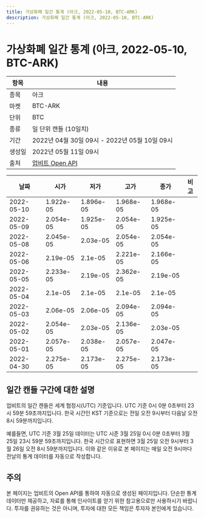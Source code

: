 ```yaml
---
title: 가상화폐 일간 통계 (아크, 2022-05-10, BTC-ARK)
description: 가상화폐 일간 통계 (아크, 2022-05-10, BTC-ARK)
---
```



가상화폐 일간 통계 (아크, 2022-05-10, BTC-ARK)
===

|항목|내용|
|--|--|
|종목|아크|
|마켓|BTC-ARK|
|단위|BTC|
|종류|일 단위 캔들 (10일치)|
|기간|2022년 04월 30일 09시 - 2022년 05월 10일 09시|
|생성일|2022년 05월 11일 09시|
|출처|[업비트 Open API](https://docs.upbit.com)|


|날짜|시가|저가|고가|종가|비고|
|--|--|--|--|--|--|
|2022-05-10|1.922e-05|1.896e-05|1.968e-05|1.968e-05|    |
|2022-05-09|2.054e-05|1.925e-05|2.054e-05|1.925e-05|    |
|2022-05-08|2.045e-05|2.03e-05|2.054e-05|2.054e-05|    |
|2022-05-06|2.19e-05|2.1e-05|2.221e-05|2.166e-05|    |
|2022-05-05|2.233e-05|2.19e-05|2.362e-05|2.19e-05|    |
|2022-05-04|2.1e-05|2.1e-05|2.1e-05|2.1e-05|    |
|2022-05-03|2.06e-05|2.06e-05|2.094e-05|2.094e-05|    |
|2022-05-02|2.054e-05|2.03e-05|2.136e-05|2.03e-05|    |
|2022-05-01|2.057e-05|2.038e-05|2.057e-05|2.047e-05|    |
|2022-04-30|2.275e-05|2.173e-05|2.275e-05|2.173e-05|    |


일간 캔들 구간에 대한 설명
---


업비트의 일간 캔들은 세계 협정시(UTC) 기준입니다. 
UTC 기준 0시 0분 0초부터 23시 59분 59초까지입니다. 
한국 시간인 KST 기준으로는 전일 오전 9시부터 다음날 오전 8시 59분까지입니다. 


예를들면, UTC 기준 3월 25일 데이터는 UTC 시준 3월 25일 0시 0분 0초부터 3월 25일 23시 59분 59초까지입니다. 
한국 시간으로 표현하면 3월 25일 오전 9시부터 3월 26일 오전 8시 59분까지입니다. 
이와 같은 이유로 본 페이지는 매일 오전 9시마다 전날의 통계 데이터를 자동으로 작성합니다. 


주의
---


본 페이지는 업비트의 Open API를 통하여 자동으로 생성된 페이지입니다. 
단순한 통계 데이터만 제공하고, 자료를 통해 인사이트를 얻기 위한 참고용으로만 사용하시기 바랍니다. 
투자를 권유하는 것은 아니며, 투자에 대한 모든 책임은 투자자 본인에게 있습니다. 
